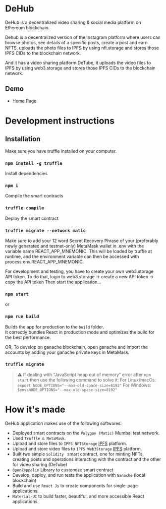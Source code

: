 # DeHub
DeHub is a decentralized video sharing & social media platform on Ethereum blockchain.

Dehub is a decentralized version of the Instagram platform where users can browse photos, see details of a specific posts, create a post and earn NFTS, uploads the photo files to IPFS by using nft.storage and stores those IPFS CIDs to the blockchain network.

And it has a video sharing platform DeTube, it uploads the video files to IPFS by using web3.storage and stores those IPFS CIDs to the blockchain network.

## Demo
- [Home Page](https://nameless-heart-3261.on.fleek.co/)


# Development instructions
## Installation 
Make sure you have truffle installed on your computer.
### `npm install -g truffle`

Install dependencies
### `npm i`

Compile the smart contracts
### `truffle compile`

Deploy the smart contract
### `truffle migrate --network matic`

Make sure to add your 12 word Secret Recovery Phrase of your (preferably newly generated and testnet-only) MetaMask wallet in .env with the variable name REACT_APP_MNEMONIC. This will be loaded by truffle at runtime, and the environment variable can then be accessed with process.env.REACT_APP_MNEMONIC.

For development and testing, you have to create your own web3.storage API token. To do that, login to web3.storage -> create a new API token -> copy the API token
Then start the application...
### `npm start`

or
### `npm run build`

Builds the app for production to the `build` folder.\
It correctly bundles React in production mode and optimizes the build for the best performance.

OR, To develop on ganache blockchain, open ganache and import the accounts by adding your ganache private keys in MetaMask.
### `truffle migrate`

> ⚠️ If dealing with “JavaScript heap out of memory” error after `npm start` then use the following command to solve it: For Linux/macOs: `export NODE_OPTIONS="--max-old-space-size=8192"` 
For Windows: `$env:NODE_OPTIONS="--max-old-space-size=8192"`

# How it's made
DeHub application makes use of the following softwares:
* Deployed smart contracts on the `Polygon (Matic)` Mumbai test network.
* Used `Truffle & MetaMask`.
* Upload and store files to `IPFS NFTStorage` [IPFS](https://nft.storage/) platform.
* Upload and store video files to `IPFS Web3Storage` [IPFS](https://web3.storage/) platform.
* Built two simple `Solidity ` smart contract, one for minting NFTs, creating posts and operations interacting with the contract and the other for video sharing (DeTube)
* `OpenZeppelin` Library to customize smart contract
* Develop, deploy, and run tests the application with `Ganache` (local blockchain)
* Build and use `React Js` to create components for single-page applications.
* `Material-UI` to build faster, beautiful, and more accessible React applications.
